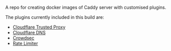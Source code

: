 A repo for creating docker images of Caddy server with customised plugins.

The plugins currently included in this build are:

- [Cloudflare Trusted Proxy](https://github.com/WeidiDeng/caddy-cloudflare-ip)
- [Cloudflare DNS](https://github.com/caddy-dns/cloudflare)
- [Crowdsec](https://github.com/hslatman/caddy-crowdsec-bouncer/)
- [Rate Limiter](https://github.com/RussellLuo/caddy-ext/)
